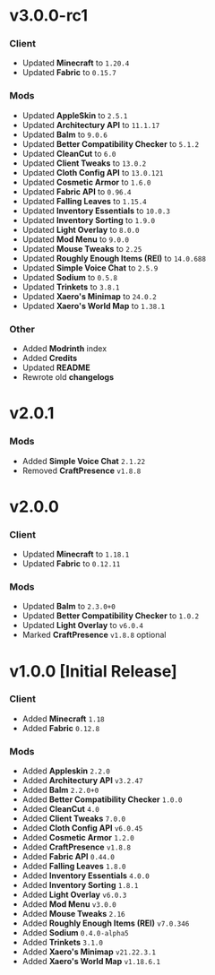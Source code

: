 # v3.0.0-rc1
### Client
- Updated **Minecraft** to `1.20.4`
- Updated **Fabric** to `0.15.7`
### Mods
- Updated **AppleSkin** to `2.5.1`
- Updated **Architectury API** to `11.1.17`
- Updated **Balm** to `9.0.6`
- Updated **Better Compatibility Checker** to `5.1.2`
- Updated **CleanCut** to `6.0`
- Updated **Client Tweaks** to `13.0.2`
- Updated **Cloth Config API** to `13.0.121`
- Updated **Cosmetic Armor** to `1.6.0`
- Updated **Fabric API** to `0.96.4`
- Updated **Falling Leaves** to `1.15.4`
- Updated **Inventory Essentials** to `10.0.3`
- Updated **Inventory Sorting** to `1.9.0`
- Updated **Light Overlay** to `8.0.0`
- Updated **Mod Menu** to `9.0.0`
- Updated **Mouse Tweaks** to `2.25`
- Updated **Roughly Enough Items (REI)** to `14.0.688`
- Updated **Simple Voice Chat** to `2.5.9`
- Updated **Sodium** to `0.5.8`
- Updated **Trinkets** to `3.8.1`
- Updated **Xaero's Minimap** to `24.0.2`
- Updated **Xaero's World Map** to `1.38.1`
### Other
- Added **Modrinth** index
- Added **Credits**
- Updated **README**
- Rewrote old **changelogs**

# v2.0.1
### Mods
- Added **Simple Voice Chat** `2.1.22`
- Removed **CraftPresence** `v1.8.8`

# v2.0.0
### Client
- Updated **Minecraft** to `1.18.1`
- Updated **Fabric** to `0.12.11`
### Mods
- Updated **Balm** to `2.3.0+0`
- Updated **Better Compatibility Checker** to `1.0.2`
- Updated **Light Overlay** to `v6.0.4`
- Marked **CraftPresence** `v1.8.8` optional

# v1.0.0 [Initial Release]
### Client
- Added **Minecraft** `1.18`
- Added **Fabric** `0.12.8`
### Mods
- Added **Appleskin** `2.2.0`
- Added **Architectury API** `v3.2.47`
- Added **Balm** `2.2.0+0`
- Added **Better Compatibility Checker** `1.0.0`
- Added **CleanCut** `4.0`
- Added **Client Tweaks** `7.0.0`
- Added **Cloth Config API** `v6.0.45`
- Added **Cosmetic Armor** `1.2.0`
- Added **CraftPresence** `v1.8.8`
- Added **Fabric API** `0.44.0`
- Added **Falling Leaves** `1.8.0`
- Added **Inventory Essentials** `4.0.0`
- Added **Inventory Sorting** `1.8.1`
- Added **Light Overlay** `v6.0.3`
- Added **Mod Menu** `v3.0.0`
- Added **Mouse Tweaks** `2.16`
- Added **Roughly Enough Items (REI)** `v7.0.346`
- Added **Sodium** `0.4.0-alpha5`
- Added **Trinkets** `3.1.0`
- Added **Xaero's Minimap** `v21.22.3.1`
- Added **Xaero's World Map** `v1.18.6.1`
